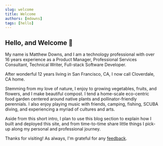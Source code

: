 ```yaml
---
slug: welcome
title: Welcome
authors: [mdowns]
tags: [hello]
---
```

## Hello, and Welcome :wave:

My name is Matthew Downs, and I am a technology professional with over 16 years experience as a Product Manager, Professional Services Consultant, Technical Writer, Full-stack Software Developer.

After wonderful 12 years living in San Francisco, CA, I now call Cloverdale, CA home.

Stemming from my love of nature, I enjoy to growing vegetables, fruits, and flowers, and I make beautiful compost.  I tend a home-scale eco-centric food garden centered around native plants and pollinator-friendly perennials. I also enjoy playing music with friends, camping, fishing, SCUBA diving, and experiencing a myriad of cultures and arts.

Aside from this short intro, I plan to use this blog section to explain how I built and deployed this site, and from time-to-time share little things I pick-up along my personal and professional journey.

Thanks for visiting!  As always, I'm grateful for any [feedback](https://www.admonymous.co/matthewadowns).
